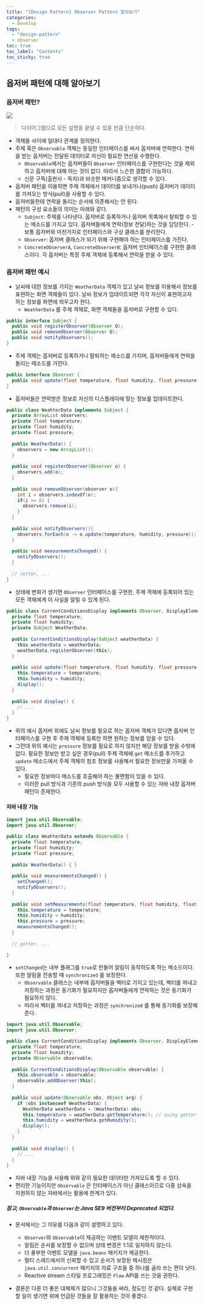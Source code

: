 ```yaml
---
title: "[Design Pattern] Observer Pattern 알아보기"
categories:
  - Develop
tags:
  - "design-pattern"
  - observer
toc: true
toc_label: "Contents"
toc_sticky: true
---
```


## 옵저버 패턴에 대해 알아보기

### 옵저버 패턴?

![](https://upload.wikimedia.org/wikipedia/commons/thumb/8/8d/Observer.svg/854px-Observer.svg.png)

> 다이어그램으로 모든 설명을 끝낼 수 있을 만큼 단순하다.

* 객체들 사이에 일대다 관계를 정의한다. 
* 주제 혹은 `Observable` 객체는 동일한 인터페이스를 써서 옵저버에 연락한다. 연락을 받는 옵저버는 전달된 데이터로 자신이 필요한 연산을 수행한다. 
  * `Observable`에서는 옵저버들이 `Observer` 인터페이스를 구현한다는 것을 제외하고 옵저버에 대해 아는 것이 없다. 따라서 느슨한 결합이 가능하다.
  * 신문 구독(출판사 - 독자)과 비슷한 매커니즘으로 생각할 수 있다.
* 옵저버 패턴을 이용하면 주제 객체에서 데이터를 보내거나(push) 옵저버가 데이터를 가져오는 방식(pull)을 사용할 수 있다. 
* 옵저버들한테 연락을 돌리는 순서에 의존해서는 안 된다. 
* 패턴의 구성 요소들의 의미는 아래와 같다.
  * `Subject`: 주제를 나타낸다. 옵저버로 등록하거나 옵저버 목록에서 탈퇴할 수 있는 메소드를 가지고 있다. 옵저버들에게 연락(정보 전달)하는 것을 담당한다. - 보통 옵저버와 마찬가지로 인터페이스와 구상 클래스를 분리한다.
  * `Observer`: 옵저버 클래스가 되기 위해 구현해야 하는 인터페이스를 가진다. 
  * `ConcreteObserverA`, `ConcreteObserverB`: 옵저버 인터페이스를 구현한 클래스이다. 각 옵저버는 특정 주제 객체에 등록해서 연락을 받을 수 있다.

### 옵저버 패턴 예시

* 날씨에 대한 정보를 가지는 `WeatherData` 객체가 있고 날씨 정보를 이용해서 정보를 표현하는 화면 객체들이 있다. 날씨 정보가 업데이트되면 각각 자신이 표현하고자 하는 정보를 화면에 띄우고자 한다.
  * `WeatherData` 를 주제 객체로, 화면 객체들을 옵저버로 구현할 수 있다.

```java
public interface Subject {
  public void registerObserver(Observer O);
  public void removeObserver(Observer O);
  public void notifyObservers();
}
```

* 주제 객체는 옵저버로 등록하거나 탈퇴하는 메소드를 가지며, 옵저버들에게 연락을 돌리는 메소드를 가진다.

```java
public interface Observer {
  public void update(float temperature, float humidity, float pressure);
}
```

* 옵저버들은 연락받은 정보로 자신의 디스플레이에 맞는 정보를 업데이트한다.

```java
public class WeahterData implements Subject {
  private ArrayList observers;
  private float temperature;
  private float humidity;
  private float pressure;
  
  public WeatherData() {
    observers = new ArrayList();
  }
  
  public void registerObserver(Observer o) {
    observers.add(o);
  }
  
  public void removeObserver(observer o){
    int i = observers.indexOf(o);
    if(i >= 0) {
      observers.remove(i);
    }
  }
  
  public void notifyObservers(){
    observers.forEach(o -> o.update(temperature, humidity, pressure));
  }
  
  public void measurementsChanged() {
    notifyObservers();
  }
  
  // setter, ...
}
```

* 상태에 변화가 생기면 `Observer` 인터페이스를 구현한, 주제 객체에 등록되어 있는 모든 객체에게 이 사실을 알릴 수 있게 된다.

```java
public class CurrentConditionsDisplay implements Observer, DisplayElement {
  private float temperature;
  private float humidity;
  private Subject WeatherData;
  
  public CurrentConditionsDisplay(Subject weatherData) {
    this.weatherData = weatherData;
    weatherData.registerObserver(this);
  }
  
  public void update(float temperature, float humidity, float pressure) {
    this.temperature = temperature;
    this.humidity = humidity;
    display();
  }
  
  public void display() {
    // ...
  }
}
```

* 위의 예시 옵저버 외에도 날씨 정보를 필요로 하는 옵저버 객체가 있다면 옵저버 인터페이스를 구현 후 주제 객체에 등록만 하면 원하는 정보를 얻을 수 있다.
* 그런데 위의 예시는 `pressure` 정보를 필요로 하지 않지만 해당 정보를 받을 수밖에 없다. 필요한 정보만 받고 싶은 경우(pull) 주제 객체에 `get` 메소드를 추가하고 `update` 메소드에서 주제 객체의 참조 정보를 사용해서 필요한 정보만을 가져올 수 있다.
  * 필요한 정보마다 메소드를 호출해야 하는 불편함이 있을 수 있다.
  * 이러한 pull 방식과 기존의 push 방식을 모두 사용할 수 있는 자바 내장 옵저버 패턴이 존재한다.

#### 자바 내장 기능

```java
import java.util.Observable;
import java.util.Observer;

public class WeahterData extends Observable {
  private float temperature;
  private float humidity;
  private float pressure;
  
  public WeatherData() { }
  
  public void measurementsChanged() {
    setChanged();
    notifyObservers();
  }
  
  public void setMeasurements(float temperature, float humidity, float pressure) {
    this.temperature = temperature;
    this.humidity = humidity;
    this.pressure = pressure;
    measurementsChanged();
  }
 
  // getter, ...
 
}
```

* `setChanged`는 내부 플래그를 `true`로 만들어 알림이 동작하도록 하는 메소드이다. 또한 알림을 전송할 때 `synchronized` 를 보장한다. 
  * `Observable` 클래스는 내부에 옵저버들을 벡터로 가지고 있는데, 벡터를 꺼내고 저장하는 과정은 동기화가 필요하지만 옵저버들에게 연락하는 것은 동기화가 필요하지 않다.
  * 따라서 벡터를 꺼내고 저장하는 과정은 `synchronized` 를 통해 동기화를 보장해 준다. 

```java
import java.util.Observable;
import java.util.Observer;

public class CurrentConditionsDisplay implements Observer, DisplayElement {
  private float temperature;
  private float humidity;
  private Observable observable;
  
  public CurrentConditionsDisplay(Observable observable) {
    this.observable = observable;
    observable.addObserver(this);
  }
  
  public void update(Observable obs, Object arg) {
    if (obs instanceof WeatherData) {
      WeatherData weatherData = (WeatherData) obs;
      this.temperature = weatherData.getTemperature(); // using getter
      this.humidity = weatherData.getHumidity();
      display();
    }
  }
  
  public void display() {
    // ...
  }
}
```

* 자바 내장 기능을 사용해 위와 같이 필요한 데이터만 가져오도록 할 수 있다. 
* 편리한 기능이지만 `Observable` 은 인터페이스가 아닌 클래스이므로 다중 상속을 지원하지 않는 자바에서는 활용에 한계가 있다.

##### 참고; `Observable`과 `Observer`는 Java SE9 버전부터 Deprecated 되었다.

* 문서에서는 그 이유를 다음과 같이 설명하고 있다.
  * `Observer`와 `Observable`이 제공하는 이벤트 모델이 제한적이다.
  * 알림은 순서를 보장할 수 없으며 상태 변경은 1:1로 일치하지 않는다.
  * 더 풍부한 이벤트 모델을 `java.beans` 패키지가 제공한다.
  * 멀티 스레드에서의 신뢰할 수 있고 순서가 보장된 메시징은 `java.util.concurrent` 패키지의 자료 구조들 중 하나를 골라 쓰는 편이 낫다.
  * Reactive stream 스타일 프로그래밍은 `Flow` API를 쓰는 것을 권한다.

* 결론은 다른 더 좋은 대체제가 많으니 그것들을 써라, 정도인 것 같다. 실제로 구현할 일이 생기면 위에 언급된 것들을 잘 활용하는 것이 좋겠다.
